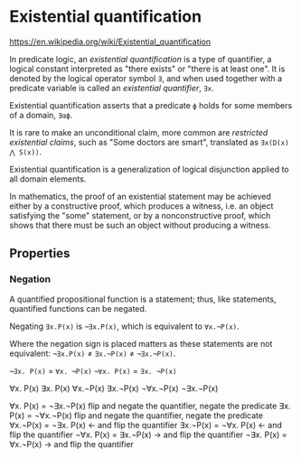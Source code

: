 # Existential quantification

https://en.wikipedia.org/wiki/Existential_quantification

In predicate logic, an *existential quantification* is a type of quantifier, a logical constant interpreted as "there exists" or "there is at least one". It is denoted by the logical operator symbol `∃`, and when used together with a predicate variable is called an *existential quantifier*, `∃x`.

Existential quantification asserts that a predicate `ϕ` holds for some members of a domain, `∃αϕ`.

It is rare to make an unconditional claim, more common are *restricted existential claims*, such as "Some doctors are smart", translated as `∃x(D(x) ⋀ S(x))`.

Existential quantification is a generalization of logical disjunction applied to all domain elements.

In mathematics, the proof of an existential statement may be achieved either by a constructive proof, which produces a witness, i.e. an object satisfying the "some" statement, or by a nonconstructive proof, which shows that there must be such an object without producing a witness.

## Properties

### Negation

A quantified propositional function is a statement; thus, like statements, quantified functions can be negated.

Negating `∃x.P(x)` is `¬∃x.P(x)`, which is equivalent to `∀x.¬P(x)`.

Where the negation sign is placed matters as these statements are not equivalent: `¬∃x.P(x)` ≠ `∃x.¬P(x)` ≠ `¬∃x.¬P(x)`.


`¬∃x. P(x)` = `∀x. ¬P(x)`
`¬∀x. P(x)` = `∃x. ¬P(x)`


 ∀x. P(x)     ∃x. P(x)
 ∀x.¬P(x)     ∃x.¬P(x)
¬∀x.¬P(x)    ¬∃x.¬P(x)


 ∀x. P(x) = ¬∃x.¬P(x)   flip and negate the quantifier, negate the predicate
 ∃x. P(x) = ¬∀x.¬P(x)   flip and negate the quantifier, negate the predicate
 ∀x.¬P(x) = ¬∃x. P(x)   ← and flip the quantifier
 ∃x.¬P(x) = ¬∀x. P(x)   ← and flip the quantifier
¬∀x. P(x) =  ∃x.¬P(x)   → and flip the quantifier
¬∃x. P(x) =  ∀x.¬P(x)   → and flip the quantifier
